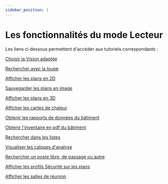 ```yaml
---
sidebar_position: 1
---
```


# Les fonctionnalités du mode Lecteur

<Youtube code="T9C7k2dElBE"/>



Les liens ci dessous permettent d'accéder aux tutoriels correspondants :

[Choisir la Vision adaptée](/en/docs/courses/views/planviews.md)

[Rechercher avec la loupe](/en/docs/courses/find/wenfindcourse.md)

[Afficher les plans en 2D](/en/docs/courses/views/2Dviews.md)

[Sauvegarder les plans en image](/en/docs/courses/views/planexport.md)

[Afficher les plans en 3D](/en/docs/courses/views/3Dviews.md)

[Afficher les cartes de chaleur](/en/docs/courses/views/heatmap.md)

[Obtenir les rapports de données du bâtiment](/en/docs/tutorials/BuildingData/Buildingdashboard/Buildingreporting.md)

[Obtenir l'inventaire en pdf du bâtiment](/en/docs/tutorials/BuildingData/Buildinginventory.md)

[Rechercher dans les listes](/en/docs/courses/find/listfindcourse.md)

[Visualiser les calques d'analyse](/en/docs/tutorials/dimensionType/create.md#visualiser-les-calques-danalyse)

[Rechercher un poste libre, de passage ou autre](/en/docs/courses/views/2Dviews.md#afficher-l%C3%A9tat-des-postes-de-travail-sur-le-plan)

[Afficher les profils Sécurité sur les plans](/en/docs/tutorials/person/personSecurityProfile/list.md#visualiser-les-profils-s%C3%A9curit%C3%A9-sur-les-plans)

[Afficher les salles de réunion](/en/docs/tutorials/surfaces/meetingroom/read.md)